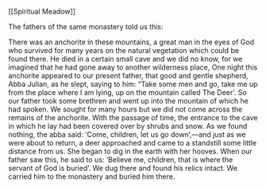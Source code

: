 [[Spiritual Meadow]]
 
The fathers of the same monastery told us this:  
 
There was an anchorite in these mountains, a great man in the eyes of God who survived for many years on the natural vegetation which could be found there. He died in a certain small cave and we did no know, for we imagined that he had gone away to another wilderness place, One night this anchorite appeared to our present father, that good and gentle shepherd, Abba Julian, as he slept, saying to him: “Take some men and go, take me up from the place where I am lying, up on the mountain called The Deer’. So our father took some brethren and went up into the mountain of which he had spoken. We sought for many hours but we did not come across the remains of the anchorite. With the passage of time, the entrance to the cave in which he lay had been covered over by shrubs and snow. As we found nothing, the abba said: ‘Come, children, let us go down’,—and just as we were about to return, a deer approached and came to a standstill some little distance from us. She began to dig in the earth with her hooves. When our father saw this, he said to us: ‘Believe me, children, that is where the servant of God is buried’. We dug there and found his relics intact. We carried him to the monastery and buried him there.
